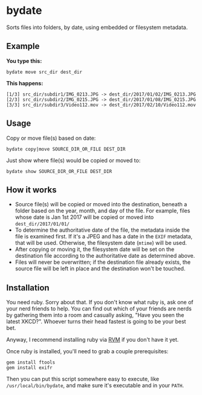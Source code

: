 # bydate

Sorts files into folders, by date, using embedded or filesystem metadata.

## Example

**You type this:**

```
bydate move src_dir dest_dir
```

**This happens:**

```
[1/3] src_dir/subdir1/IMG_0213.JPG -> dest_dir/2017/01/02/IMG_0213.JPG
[2/3] src_dir/subdir2/IMG_0215.JPG -> dest_dir/2017/01/08/IMG_0215.JPG
[3/3] src_dir/subdir3/Video112.mov -> dest_dir/2017/02/10/Video112.mov
```

## Usage

Copy or move file(s) based on date:

```
bydate copy|move SOURCE_DIR_OR_FILE DEST_DIR
```

Just show where file(s) would be copied or moved to:

```
bydate show SOURCE_DIR_OR_FILE DEST_DIR
```

## How it works

* Source file(s) will be copied or moved into the destination,
  beneath a folder based on the year, month, and day of the file.
  For example, files whose date is Jan 1st 2017 will be copied or moved
  into `dest_dir/2017/01/01/`
* To determine the authoritative date of the file, the metadata inside
  the file is examined first. If it's a JPEG and has a date in the `EXIF`
  metadata, that will be used. Otherwise, the filesystem date
  (`mtime`) will be used.
* After copying or moving it, the filesystem date will be set
  on the destination file according to the authoritative date as
  determined above.
* Files will never be overwritten; if the destination file already
  exists, the source file will be left in place and the destination
  won't be touched.

## Installation

You need ruby. Sorry about that. If you don't know what ruby is, ask one of
your nerd friends to help. You can find out which of your friends are nerds
by gathering them into a room and casually asking, "Have you seen the latest
XKCD?". Whoever turns their head fastest is going to be your best bet.

Anyway, I recommend installing ruby via [RVM](https://rvm.io/rvm/install)
if you don't have it yet.

Once ruby is installed, you'll need to grab a couple prerequisites:

```
gem install ftools
gem install exifr
```

Then you can put this script somewhere easy to execute, like
`/usr/local/bin/bydate`, and make sure it's executable and in your
`PATH`.
